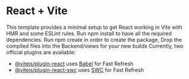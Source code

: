 # React + Vite

This template provides a minimal setup to get React working in Vite with HMR and some ESLint rules.
Run npm install to have all the required dependencies.
Run npm create in order to create the package, Drop the compiled files into the Backend/views for your new builds
Currently, two official plugins are available:

- [@vitejs/plugin-react](https://github.com/vitejs/vite-plugin-react/blob/main/packages/plugin-react/README.md) uses [Babel](https://babeljs.io/) for Fast Refresh
- [@vitejs/plugin-react-swc](https://github.com/vitejs/vite-plugin-react-swc) uses [SWC](https://swc.rs/) for Fast Refresh
